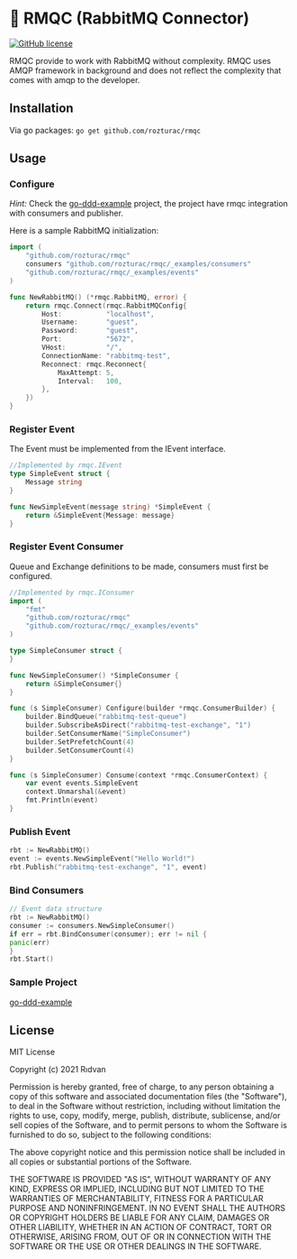 # 🐇 RMQC (RabbitMQ Connector)

[![GitHub license](https://img.shields.io/github/license/rozturac/rmqc.svg)](https://github.com/rozturac/rmqc/LICENSE)

RMQC provide to work with RabbitMQ without complexity. RMQC uses AMQP framework in background and does not reflect the complexity that comes with amqp to the developer.

## Installation

Via go packages:
```go get github.com/rozturac/rmqc```

## Usage

### Configure

*Hint:*
Check the [go-ddd-example](https://github.com/rozturac/go-ddd-example) project, the project have rmqc integration with consumers and publisher.

Here is a sample RabbitMQ initialization:

```go
import (
	"github.com/rozturac/rmqc"
	consumers "github.com/rozturac/rmqc/_examples/consumers"
	"github.com/rozturac/rmqc/_examples/events"
)

func NewRabbitMQ() (*rmqc.RabbitMQ, error) {
	return rmqc.Connect(rmqc.RabbitMQConfig{
		Host:           "localhost",
		Username:       "guest",
		Password:       "guest",
		Port:           "5672",
		VHost:          "/",
		ConnectionName: "rabbitmq-test",
		Reconnect: rmqc.Reconnect{
			MaxAttempt: 5,
			Interval:   100,
		},
	})
}
```

### Register Event

The Event must be implemented from the IEvent interface.

```go
//Implemented by rmqc.IEvent 
type SimpleEvent struct {
	Message string
}

func NewSimpleEvent(message string) *SimpleEvent {
	return &SimpleEvent{Message: message}
}
```

### Register Event Consumer

Queue and Exchange definitions to be made, consumers must first be configured.

```go
//Implemented by rmqc.IConsumer
import (
	"fmt"
	"github.com/rozturac/rmqc"
	"github.com/rozturac/rmqc/_examples/events"
)

type SimpleConsumer struct {
}

func NewSimpleConsumer() *SimpleConsumer {
	return &SimpleConsumer{}
}

func (s SimpleConsumer) Configure(builder *rmqc.ConsumerBuilder) {
	builder.BindQueue("rabbitmq-test-queue")
	builder.SubscribeAsDirect("rabbitmq-test-exchange", "1")
	builder.SetConsumerName("SimpleConsumer")
	builder.SetPrefetchCount(4)
	builder.SetConsumerCount(4)
}

func (s SimpleConsumer) Consume(context *rmqc.ConsumerContext) {
	var event events.SimpleEvent
	context.Unmarshal(&event)
	fmt.Println(event)
}
```

### Publish Event 

```go
rbt := NewRabbitMQ()
event := events.NewSimpleEvent("Hello World!")
rbt.Publish("rabbitmq-test-exchange", "1", event)
```

### Bind Consumers

```go
// Event data structure
rbt := NewRabbitMQ()
consumer := consumers.NewSimpleConsumer()
if err = rbt.BindConsumer(consumer); err != nil {
panic(err)
}
rbt.Start()
```

### Sample Project

[go-ddd-example](https://github.com/rozturac/go-ddd-example)

## License
MIT License

Copyright (c) 2021 Rıdvan

Permission is hereby granted, free of charge, to any person obtaining a copy
of this software and associated documentation files (the "Software"), to deal
in the Software without restriction, including without limitation the rights
to use, copy, modify, merge, publish, distribute, sublicense, and/or sell
copies of the Software, and to permit persons to whom the Software is
furnished to do so, subject to the following conditions:

The above copyright notice and this permission notice shall be included in all
copies or substantial portions of the Software.

THE SOFTWARE IS PROVIDED "AS IS", WITHOUT WARRANTY OF ANY KIND, EXPRESS OR
IMPLIED, INCLUDING BUT NOT LIMITED TO THE WARRANTIES OF MERCHANTABILITY,
FITNESS FOR A PARTICULAR PURPOSE AND NONINFRINGEMENT. IN NO EVENT SHALL THE
AUTHORS OR COPYRIGHT HOLDERS BE LIABLE FOR ANY CLAIM, DAMAGES OR OTHER
LIABILITY, WHETHER IN AN ACTION OF CONTRACT, TORT OR OTHERWISE, ARISING FROM,
OUT OF OR IN CONNECTION WITH THE SOFTWARE OR THE USE OR OTHER DEALINGS IN THE
SOFTWARE.
